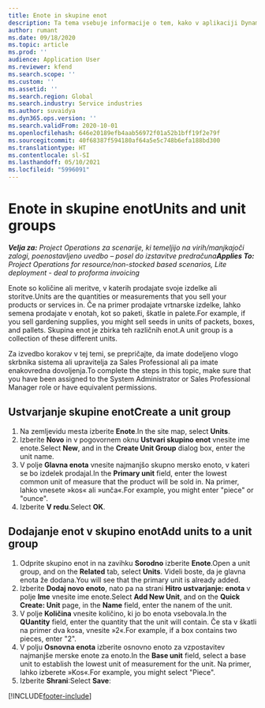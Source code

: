 ```yaml
---
title: Enote in skupine enot
description: Ta tema vsebuje informacije o tem, kako v aplikaciji Dynamics 365 Project Operations ustvariti enote in skupine enot.
author: rumant
ms.date: 09/18/2020
ms.topic: article
ms.prod: ''
audience: Application User
ms.reviewer: kfend
ms.search.scope: ''
ms.custom: ''
ms.assetid: ''
ms.search.region: Global
ms.search.industry: Service industries
ms.author: suvaidya
ms.dyn365.ops.version: ''
ms.search.validFrom: 2020-10-01
ms.openlocfilehash: 646e20189efb4aab56972f01a52b1bff19f2e79f
ms.sourcegitcommit: 40f68387f594180af64a5e5c748b6efa188bd300
ms.translationtype: HT
ms.contentlocale: sl-SI
ms.lasthandoff: 05/10/2021
ms.locfileid: "5996091"
---
```

# <a name="units-and-unit-groups"></a><span data-ttu-id="7c17f-103">Enote in skupine enot</span><span class="sxs-lookup"><span data-stu-id="7c17f-103">Units and unit groups</span></span>

<span data-ttu-id="7c17f-104">_**Velja za:** Project Operations za scenarije, ki temeljijo na virih/manjkajoči zalogi, poenostavljeno uvedbo – posel do izstavitve predračuna_</span><span class="sxs-lookup"><span data-stu-id="7c17f-104">_**Applies To:** Project Operations for resource/non-stocked based scenarios, Lite deployment - deal to proforma invoicing_</span></span>

<span data-ttu-id="7c17f-105">Enote so količine ali meritve, v katerih prodajate svoje izdelke ali storitve.</span><span class="sxs-lookup"><span data-stu-id="7c17f-105">Units are the quantities or measurements that you sell your products or services in.</span></span> <span data-ttu-id="7c17f-106">Če na primer prodajate vrtnarske izdelke, lahko semena prodajate v enotah, kot so paketi, škatle in palete.</span><span class="sxs-lookup"><span data-stu-id="7c17f-106">For example, if you sell gardening supplies, you might sell seeds in units of packets, boxes, and pallets.</span></span> <span data-ttu-id="7c17f-107">Skupina enot je zbirka teh različnih enot.</span><span class="sxs-lookup"><span data-stu-id="7c17f-107">A unit group is a collection of these different units.</span></span>

<span data-ttu-id="7c17f-108">Za izvedbo korakov v tej temi, se prepričajte, da imate dodeljeno vlogo skrbnika sistema ali upravitelja za Sales Professional ali pa imate enakovredna dovoljenja.</span><span class="sxs-lookup"><span data-stu-id="7c17f-108">To complete the steps in this topic, make sure that you have been assigned to the System Administrator or Sales Professional Manager role or have equivalent permissions.</span></span>

## <a name="create-a-unit-group"></a><span data-ttu-id="7c17f-109">Ustvarjanje skupine enot</span><span class="sxs-lookup"><span data-stu-id="7c17f-109">Create a unit group</span></span>

1. <span data-ttu-id="7c17f-110">Na zemljevidu mesta izberite **Enote**.</span><span class="sxs-lookup"><span data-stu-id="7c17f-110">In the site map, select **Units**.</span></span>
2. <span data-ttu-id="7c17f-111">Izberite **Novo** in v pogovornem oknu **Ustvari skupino enot** vnesite ime enote.</span><span class="sxs-lookup"><span data-stu-id="7c17f-111">Select **New**, and in the **Create Unit Group** dialog box, enter the unit name.</span></span>
3. <span data-ttu-id="7c17f-112">V polje **Glavna enota** vnesite najmanjšo skupno mersko enoto, v kateri se bo izdelek prodajal.</span><span class="sxs-lookup"><span data-stu-id="7c17f-112">In the **Primary unit** field, enter the lowest common unit of measure that the product will be sold in.</span></span> <span data-ttu-id="7c17f-113">Na primer, lahko vnesete »kos« ali »unča«.</span><span class="sxs-lookup"><span data-stu-id="7c17f-113">For example, you might enter "piece" or "ounce".</span></span>
4. <span data-ttu-id="7c17f-114">Izberite **V redu**.</span><span class="sxs-lookup"><span data-stu-id="7c17f-114">Select **OK**.</span></span>

## <a name="add-units-to-a-unit-group"></a><span data-ttu-id="7c17f-115">Dodajanje enot v skupino enot</span><span class="sxs-lookup"><span data-stu-id="7c17f-115">Add units to a unit group</span></span>

1. <span data-ttu-id="7c17f-116">Odprite skupino enot in na zavihku **Sorodno** izberite **Enote**.</span><span class="sxs-lookup"><span data-stu-id="7c17f-116">Open a unit group, and on the **Related** tab, select **Units**.</span></span> <span data-ttu-id="7c17f-117">Videli boste, da je glavna enota že dodana.</span><span class="sxs-lookup"><span data-stu-id="7c17f-117">You will see that the primary unit is already added.</span></span>
2. <span data-ttu-id="7c17f-118">Izberite **Dodaj novo enoto**, nato pa na strani **Hitro ustvarjanje: enota** v polje **Ime** vnesite ime enote.</span><span class="sxs-lookup"><span data-stu-id="7c17f-118">Select **Add New Unit**, and on the **Quick Create: Unit** page, in the **Name** field, enter the nanem of the unit.</span></span>
3. <span data-ttu-id="7c17f-119">V polje **Količina** vnesite količino, ki jo bo enota vsebovala.</span><span class="sxs-lookup"><span data-stu-id="7c17f-119">In the **QUantity** field, enter the quantity that the unit will contain.</span></span> <span data-ttu-id="7c17f-120">Če sta v škatli na primer dva kosa, vnesite »2«.</span><span class="sxs-lookup"><span data-stu-id="7c17f-120">For example, if a box contains two pieces, enter "2".</span></span> 
4. <span data-ttu-id="7c17f-121">V polju **Osnovna enota** izberite osnovno enoto za vzpostavitev najmanjše merske enote za enoto.</span><span class="sxs-lookup"><span data-stu-id="7c17f-121">In the **Base unit** field, select a base unit to establish the lowest unit of measurement for the unit.</span></span> <span data-ttu-id="7c17f-122">Na primer, lahko izberete »Kos«.</span><span class="sxs-lookup"><span data-stu-id="7c17f-122">For example, you might select "Piece".</span></span>
5. <span data-ttu-id="7c17f-123">Izberite **Shrani**:</span><span class="sxs-lookup"><span data-stu-id="7c17f-123">Select **Save**:</span></span>


[!INCLUDE[footer-include](../includes/footer-banner.md)]